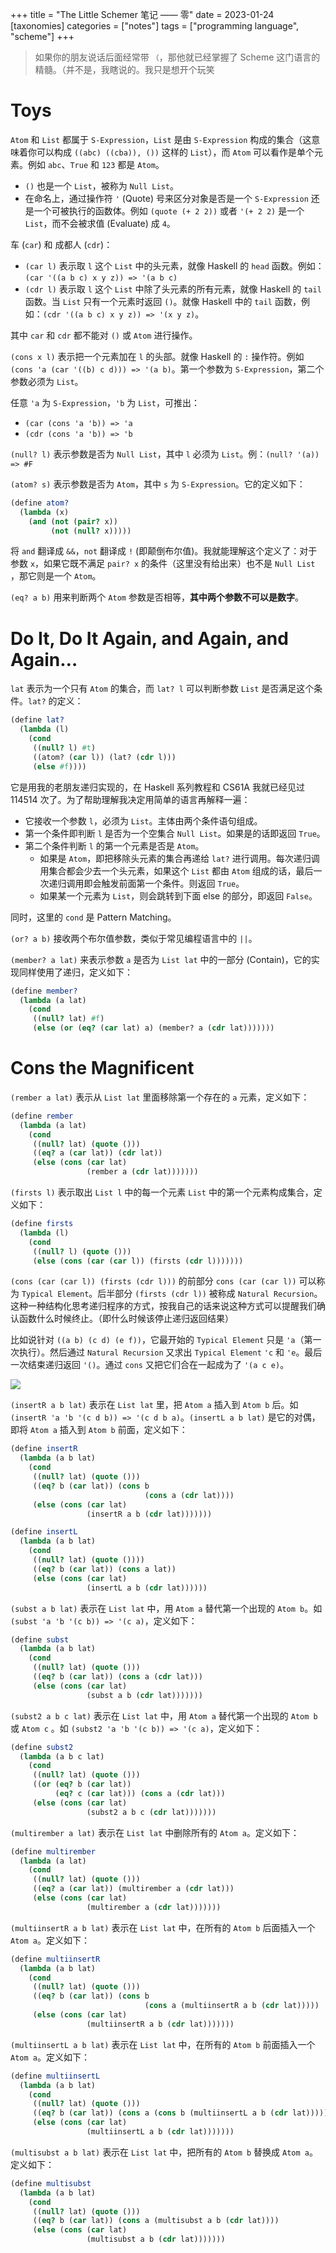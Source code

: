 +++
title = "The Little Schemer 笔记 —— 零"
date = 2023-01-24
[taxonomies]
categories = ["notes"]
tags = ["programming language", "scheme"]
+++

> 如果你的朋友说话后面经常带 `（`，那他就已经掌握了 Scheme 这门语言的精髓。（并不是，我瞎说的。我只是想开个玩笑

# Toys

`Atom` 和 `List` 都属于 `S-Expression`，`List` 是由 `S-Expression` 构成的集合（这意味着你可以构成 `((abc) ((cba)), ())` 这样的 `List`），而 `Atom` 可以看作是单个元素。例如 `abc`、`True`
和 `123` 都是 `Atom`。

- `()` 也是一个 `List`，被称为 `Null List`。
- 在命名上，通过操作符 `'` (Quote) 号来区分对象是否是一个 `S-Expression` 还是一个可被执行的函数体。例如 `(quote (+ 2 2))` 或者 `'(+ 2 2)` 是一个 `List`，而不会被求值 (Evaluate) 成 `4`。

车 (`car`) 和 成都人 (`cdr`)：

- `(car l)` 表示取 `l` 这个 `List` 中的头元素，就像 Haskell 的 `head` 函数。例如：`(car '((a b c) x y z)) => '(a b c)`
- `(cdr l)` 表示取 `l` 这个 `List` 中除了头元素的所有元素，就像 Haskell 的 `tail` 函数。当 `List` 只有一个元素时返回 `()`。就像 Haskell 中的 `tail`
  函数，例如：`(cdr '((a b c) x y z)) => '(x y z)`。

其中 `car` 和 `cdr` 都不能对 `()` 或 `Atom` 进行操作。

`(cons x l)` 表示把一个元素加在 `l` 的头部。就像 Haskell 的 `:` 操作符。例如 `(cons 'a (car '((b) c d))) => '(a b)`。第一个参数为 `S-Expression`，第二个参数必须为 `List`。

任意 `'a` 为 `S-Expression`，`'b` 为 `List`，可推出：

- `(car (cons 'a 'b)) => 'a`
- `(cdr (cons 'a 'b)) => 'b`

`(null? l)` 表示参数是否为 `Null List`，其中 `l` 必须为 `List`。例：`(null? '(a)) => #F`

`(atom? s)` 表示参数是否为 `Atom`，其中 `s` 为 `S-Expression`。它的定义如下：

```scheme
(define atom?
  (lambda (x)
    (and (not (pair? x))
         (not (null? x)))))
```

将 `and` 翻译成 `&&`，`not` 翻译成 `!` (即颠倒布尔值)。我就能理解这个定义了：对于参数 `x`，如果它既不满足 `pair? x` 的条件（这里没有给出来）也不是 `Null List`
，那它则是一个 `Atom`。

`(eq? a b)` 用来判断两个 `Atom` 参数是否相等，**其中两个参数不可以是数字**。

# Do It, Do It Again, and Again, and Again…

`lat` 表示为一个只有 `Atom` 的集合，而 `lat? l` 可以判断参数 `List` 是否满足这个条件。`lat?` 的定义：

```scheme
(define lat?
  (lambda (l)
    (cond
     ((null? l) #t)
     ((atom? (car l)) (lat? (cdr l)))
     (else #f))))
```

它是用我的老朋友递归实现的，在 Haskell 系列教程和 CS61A 我就已经见过 114514 次了。为了帮助理解我决定用简单的语言再解释一遍：

- 它接收一个参数 `l`，必须为 `List`。主体由两个条件语句组成。
- 第一个条件即判断 `l` 是否为一个空集合 `Null List`。如果是的话即返回 `True`。
- 第二个条件判断 `l` 的第一个元素是否是 `Atom`。
    - 如果是 `Atom`，即把移除头元素的集合再递给 `lat?` 进行调用。每次递归调用集合都会少去一个头元素，如果这个 `List` 都由 `Atom`
      组成的话，最后一次递归调用即会触发前面第一个条件。则返回 `True`。
    - 如果某一个元素为 `List`，则会跳转到下面 else 的部分，即返回 `False`。

同时，这里的 `cond` 是 Pattern Matching。

`(or? a b)` 接收两个布尔值参数，类似于常见编程语言中的 `||`。

`(member? a lat)` 来表示参数 `a` 是否为 `List lat` 中的一部分 (Contain)，它的实现同样使用了递归，定义如下：

```scheme
(define member?
  (lambda (a lat)
    (cond
     ((null? lat) #f)
     (else (or (eq? (car lat) a) (member? a (cdr lat)))))))
```

# Cons the Magnificent

`(rember a lat)` 表示从 `List lat` 里面移除第一个存在的 `a` 元素，定义如下：

```scheme
(define rember
  (lambda (a lat)
    (cond
     ((null? lat) (quote ()))
     ((eq? a (car lat)) (cdr lat))
     (else (cons (car lat)
                 (rember a (cdr lat)))))))
```

`(firsts l)` 表示取出 `List l` 中的每一个元素 `List` 中的第一个元素构成集合，定义如下：

```scheme
(define firsts
  (lambda (l)
    (cond
     ((null? l) (quote ()))
     (else (cons (car (car l)) (firsts (cdr l)))))))
```

`(cons (car (car l)) (firsts (cdr l)))` 的前部分 `cons (car (car l))` 可以称为 `Typical Element`。后半部分 `(firsts (cdr l))` 被称成 `Natural Recursion`。这种一种结构化思考递归程序的方式，按我自己的话来说这种方式可以提醒我们确认函数什么时候终止。（即什么时候该停止递归返回结果）

比如说针对 `((a b) (c d) (e f))`，它最开始的 `Typical Element` 只是 `'a`（第一次执行）。然后通过 `Natural Recursion` 又求出 `Typical Element` `'c` 和 `'e`。最后一次结束递归返回 `'()`。通过 `cons` 又把它们合在一起成为了 `'(a c e)`。

![](http://i.stack.imgur.com/QhBcl.png)

`(insertR a b lat)` 表示在 `List lat` 里，把 `Atom a` 插入到 `Atom b` 后。如 `(insertR 'a 'b '(c d b)) => '(c d b a)`。`(insertL a b lat)` 是它的对偶，即将 `Atom a` 插入到 `Atom b` 前面，定义如下：

```scheme
(define insertR
  (lambda (a b lat)
    (cond
     ((null? lat) (quote ()))
     ((eq? b (car lat)) (cons b
                              (cons a (cdr lat))))
     (else (cons (car lat)
                 (insertR a b (cdr lat)))))))
```

```scheme
(define insertL
  (lambda (a b lat)
    (cond
     ((null? lat) (quote ())))
     ((eq? b (car lat)) (cons a lat))
     (else (cons (car lat)
                 (insertL a b (cdr lat))))))
```

`(subst a b lat)` 表示在 `List lat` 中，用 `Atom a` 替代第一个出现的 `Atom b`。如 `(subst 'a 'b '(c b)) => '(c a)`，定义如下：

```scheme
(define subst
  (lambda (a b lat)
    (cond
     ((null? lat) (quote ()))
     ((eq? b (car lat)) (cons a (cdr lat)))
     (else (cons (car lat)
                 (subst a b (cdr lat)))))))
```

`(subst2 a b c lat)` 表示在 `List lat` 中，用 `Atom a` 替代第一个出现的 `Atom b` 或 `Atom c` 。如 `(subst2 'a 'b '(c b)) => '(c a)`，定义如下：

```scheme
(define subst2
  (lambda (a b c lat)
    (cond
     ((null? lat) (quote ()))
     ((or (eq? b (car lat))
          (eq? c (car lat))) (cons a (cdr lat)))
     (else (cons (car lat)
                 (subst2 a b c (cdr lat)))))))
```

`(multirember a lat)` 表示在 `List lat` 中删除所有的 `Atom a`。定义如下：

```scheme
(define multirember
  (lambda (a lat)
    (cond
     ((null? lat) (quote ()))
     ((eq? a (car lat)) (multirember a (cdr lat)))
     (else (cons (car lat)
                 (multirember a (cdr lat)))))))
```

`(multiinsertR a b lat)` 表示在 `List lat` 中，在所有的 `Atom b` 后面插入一个 `Atom a`。定义如下：

```scheme
(define multiinsertR
  (lambda (a b lat)
    (cond
     ((null? lat) (quote ()))
     ((eq? b (car lat)) (cons b
                              (cons a (multiinsertR a b (cdr lat)))))
     (else (cons (car lat)
                 (multiinsertR a b (cdr lat)))))))
```

`(multiinsertL a b lat)` 表示在 `List lat` 中，在所有的 `Atom b` 前面插入一个 `Atom a`。定义如下：

```scheme
(define multiinsertL
  (lambda (a b lat)
    (cond
     ((null? lat) (quote ()))
     ((eq? b (car lat)) (cons a (cons b (multiinsertL a b (cdr lat)))))
     (else (cons (car lat)
                 (multiinsertL a b (cdr lat)))))))
```

`(multisubst a b lat)` 表示在 `List lat` 中，把所有的 `Atom b` 替换成 `Atom a`。定义如下：

```scheme
(define multisubst
  (lambda (a b lat)
    (cond
     ((null? lat) (quote ()))
     ((eq? b (car lat)) (cons a (multisubst a b (cdr lat))))
     (else (cons (car lat)
                 (multisubst a b (cdr lat)))))))
```